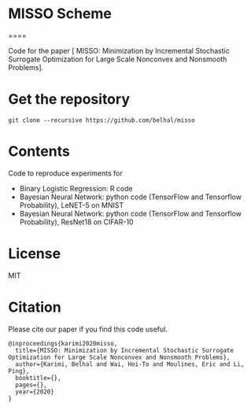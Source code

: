 # MISSO Scheme
====

Code for the paper [ MISSO: Minimization by Incremental Stochastic Surrogate Optimization for Large Scale Nonconvex and Nonsmooth Problems].


Get the repository
====

```
git clone --recursive https://github.com/belhal/misso
```


Contents
====
Code to reproduce experiments for 
- Binary Logistic Regression: R code
- Bayesian Neural Network: python code (TensorFlow and Tensorflow Probability), LeNET-5 on MNIST 
- Bayesian Neural Network: python code (TensorFlow and Tensorflow Probability), ResNet18 on CIFAR-10

License
====

MIT

Citation
====

Please cite our paper if you find this code useful. 

```
@inproceedings{karimi2020misso,
  title={MISSO: Minimization by Incremental Stochastic Surrogate Optimization for Large Scale Nonconvex and Nonsmooth Problems},
  author={Karimi, Belhal and Wai, Hoi-To and Moulines, Eric and Li, Ping},
  booktitle={},
  pages={},
  year={2020}
}
```

